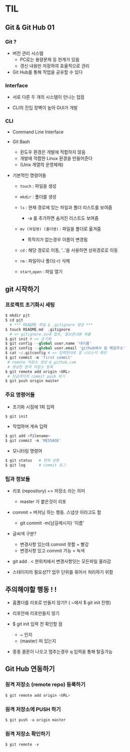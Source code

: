 # TIL

## Git & Git Hub 01

### Git ?

- 버전 관리 시스템
  - PC로는 용량문제 등 한계가 있음
  - 갱신 내용만 저장하여 효율적으로 관리
- Git Hub를 통해 작업을 공유할 수 있다



### Interface



- 서로 다른 두 개의 시스템이 만나는 접점

- CLI의 진입 장벽이 높아 GUI가 개발

  

### CLI



- Command Line Interface

- Git Bash

  - 윈도우 환경은 개발에 적합하지 않음
  - 개발에 적합한 Linux 환경을 만들어준다 
  - (Unix 계열의 운영체제)

- 기본적인 명령어들

  - `touch` : 파일을 생성

  - `mkdir` : 폴더를 생성

  - `ls` : 현재 경로에 있는 파일과 폴더 리스트를 보여줌

    - -a 를 추가하면 숨겨진 리스트도 보여줌

  - `mv (파일명) (폴더명)` : 파일을 폴더로 옮겨줌

    - 목적지가 없는경우 이름이 변경됨

  - `cd` : 해당 경로로 이동, '..'을 사용하면 상위경로로 이동

  - `rm` : 파일이나 폴더(-r) 삭제

  - `start`,`open` : 파일 열기

    


## git 시작하기





### 프로젝트 초기화시 세팅

```python
$ mkdir pjt
$ cd pjt
  # *** README 파일 & .gitignore 생성 ***
$ touch README.md  .gitignore
  # => gitignore.io에 접속, 필요한내용 복붙
$ git init # => 초기화
$ git config --global user.name '내이름'
$ git config --global user.email 'github에서 쓸 메일주소'
$ cat ~/.gitconfig # => 입력한대로 잘 나오는지 확인
$ git commit -m 'first commit'
 # remote 저장소 생성 @ github.com
 # 생성한 원격 저장소 등록
$ git remote add origin <URL>
 # 지금까지의 commit push 하기
$ git push origin master
```



### 주요 명령어들



- 초기화 시점에 1회 입력

```python
$ git init
```

- 작업하며 계속 입력

```python
$ git add <filename>
$ git commit -m 'MESSAGE'
```

- 모니터링 명령어

```python
$ git status   # 현재 상황
$ git log      # commit 로그
```



### 팁과 정보들

- 리포 (repository) => 저장소 라는 의미
  - master 가 붙은것이 리포

- commit = 버저닝 하는 행동. 스냅샷 이라고도 함
  - git commit -m(남길메시지) '이름'

- 글씨색 구분?
  - 변경사항 있는데 commit 못함 = 빨강
  - 변경사항 있고 commit 가능 = 녹색

- git add .  < 현위치에서 변경사항잇는 모든파일 올라감

- 스테이지의 필요성?? 업무 단위를 묶어서 처리하기 위함



## 주의해야할 행동 ! !

- 홈폴더를 리포로 만들지 않기!! ( ~에서 $ git init 진행)
- 리포안에 리포만들지 않기

- $ git init 입력 전 확인할 점
  - ~ 인지
  - (master) 떠 있는지

- 종종 콜론이 나오고 멈추는경우 q 입력을 통해 탈출가능



## Git Hub 연동하기



### 원격 저장소 (remote repo) 등록하기

```python
$ git remote add origin <URL>
```

### 원격 저장소에 PUSH 하기

```python
$ git push -u origin master
```

### 원격 저장소 확인하기

```python
$ git remote -v
```



